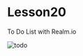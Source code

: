 # Lesson20

To Do List with Realm.io

![todo](https://user-images.githubusercontent.com/30910230/58813208-f134dd00-862b-11e9-8ef8-ee1333467fd5.gif)
